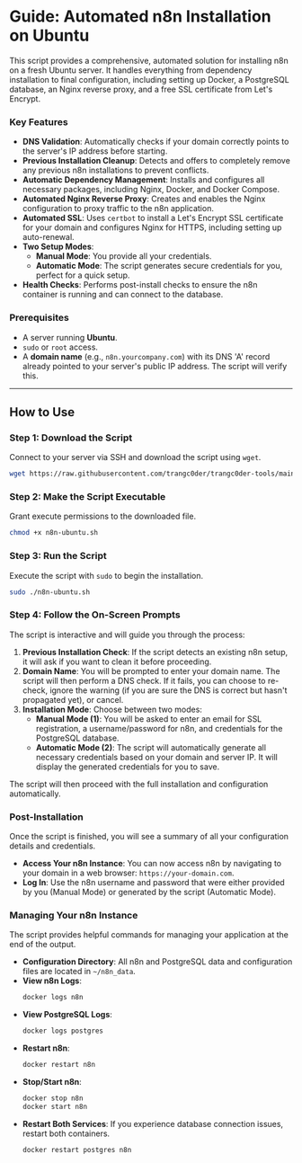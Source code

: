 # Guide: Automated n8n Installation on Ubuntu

This script provides a comprehensive, automated solution for installing n8n on a fresh Ubuntu server. It handles everything from dependency installation to final configuration, including setting up Docker, a PostgreSQL database, an Nginx reverse proxy, and a free SSL certificate from Let's Encrypt.

### Key Features

- **DNS Validation**: Automatically checks if your domain correctly points to the server's IP address before starting.
- **Previous Installation Cleanup**: Detects and offers to completely remove any previous n8n installations to prevent conflicts.
- **Automatic Dependency Management**: Installs and configures all necessary packages, including Nginx, Docker, and Docker Compose.
- **Automated Nginx Reverse Proxy**: Creates and enables the Nginx configuration to proxy traffic to the n8n application.
- **Automated SSL**: Uses `certbot` to install a Let's Encrypt SSL certificate for your domain and configures Nginx for HTTPS, including setting up auto-renewal.
- **Two Setup Modes**:
  - **Manual Mode**: You provide all your credentials.
  - **Automatic Mode**: The script generates secure credentials for you, perfect for a quick setup.
- **Health Checks**: Performs post-install checks to ensure the n8n container is running and can connect to the database.

### Prerequisites

- A server running **Ubuntu**.
- `sudo` or `root` access.
- A **domain name** (e.g., `n8n.yourcompany.com`) with its DNS 'A' record already pointed to your server's public IP address. The script will verify this.

---

## How to Use

### Step 1: Download the Script

Connect to your server via SSH and download the script using `wget`.

```bash
wget https://raw.githubusercontent.com/trangc0der/trangc0der-tools/main/n8n/n8n-ubuntu/n8n-ubuntu.sh
```

### Step 2: Make the Script Executable

Grant execute permissions to the downloaded file.

```bash
chmod +x n8n-ubuntu.sh
```

### Step 3: Run the Script

Execute the script with `sudo` to begin the installation.

```bash
sudo ./n8n-ubuntu.sh
```

### Step 4: Follow the On-Screen Prompts

The script is interactive and will guide you through the process:

1.  **Previous Installation Check**: If the script detects an existing n8n setup, it will ask if you want to clean it before proceeding.
2.  **Domain Name**: You will be prompted to enter your domain name. The script will then perform a DNS check. If it fails, you can choose to re-check, ignore the warning (if you are sure the DNS is correct but hasn't propagated yet), or cancel.
3.  **Installation Mode**: Choose between two modes:
    - **Manual Mode (1)**: You will be asked to enter an email for SSL registration, a username/password for n8n, and credentials for the PostgreSQL database.
    - **Automatic Mode (2)**: The script will automatically generate all necessary credentials based on your domain and server IP. It will display the generated credentials for you to save.

The script will then proceed with the full installation and configuration automatically.

### Post-Installation

Once the script is finished, you will see a summary of all your configuration details and credentials.

- **Access Your n8n Instance**: You can now access n8n by navigating to your domain in a web browser: `https://your-domain.com`.
- **Log In**: Use the n8n username and password that were either provided by you (Manual Mode) or generated by the script (Automatic Mode).

### Managing Your n8n Instance

The script provides helpful commands for managing your application at the end of the output.

- **Configuration Directory**: All n8n and PostgreSQL data and configuration files are located in `~/n8n_data`.
- **View n8n Logs**:
  ```bash
  docker logs n8n
  ```
- **View PostgreSQL Logs**:
  ```bash
  docker logs postgres
  ```
- **Restart n8n**:
  ```bash
  docker restart n8n
  ```
- **Stop/Start n8n**:
  ```bash
  docker stop n8n
  docker start n8n
  ```
- **Restart Both Services**: If you experience database connection issues, restart both containers.
  ```bash
  docker restart postgres n8n
  ```
